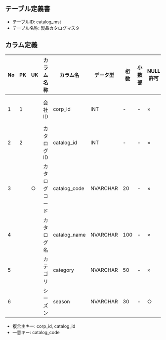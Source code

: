## テーブル定義書

- テーブルID: catalog_mst
- テーブル名称: 製品カタログマスタ


## カラム定義

| No | PK | UK | カラム名称       | カラム名        | データ型    | 桁数 | 小数部 | NULL許可 | 初期値         | 備考                          |
|----|----|----|------------------|------------------|-------------|------|--------|----------|----------------|-------------------------------|
| 1  | 1  |    | 会社ID           | corp_id          | INT         | -    | -      | ×        | 0              | corp_id, catalog_id の複合主キー |
| 2  | 2  |    | カタログID       | catalog_id       | INT         | -    | -      | ×        | IDENTITY(1,1)  | 自動採番                      |
| 3  |    | ○  | カタログコード   | catalog_code     | NVARCHAR    | 20   | -      | ×        |                | 一意コード                    |
| 4  |    |    | カタログ名       | catalog_name     | NVARCHAR    | 100  | -      | ×        |                |                               |
| 5  |    |    | カテゴリ         | category         | NVARCHAR    | 50   | -      | ×        | '一般'         | 一般 / 季節 / 限定           |
| 6  |    |    | シーズン         | season           | NVARCHAR    | 30   | -      | ○        | NULL           | 春 / 夏 / 秋 / 冬             |



- 複合主キー: corp_id, catalog_id
- 一意キー: catalog_code